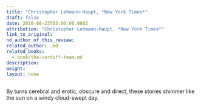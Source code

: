 ```yaml
---
title: "Christopher Lehmann-Haupt, *New York Times*"
draft: false
date: 2010-08-23T05:00:00.000Z
attribution: "Christopher Lehmann-Haupt, *New York Times*"
link_to_original:
nd_author_of_this_review:
related_author: .md
related_books:
  - book/the-cardiff-team.md
description:
weight:
layout: none
---
```

By turns cerebral and erotic, obscure and direct, these stories shimmer like the sun on a windy cloud-swept day.

